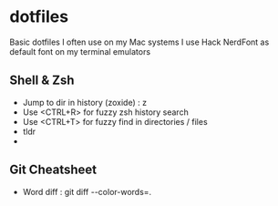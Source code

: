 dotfiles
========

Basic dotfiles I often use on my Mac systems
I use Hack NerdFont as default font on my terminal emulators

## Shell & Zsh
* Jump to dir in history (zoxide) : z <search string>
* Use <CTRL+R> for fuzzy zsh history search
* Use <CTRL+T> for fuzzy find in directories / files
* tldr <search command>
* 

## Git Cheatsheet
* Word diff : git diff --color-words=.
